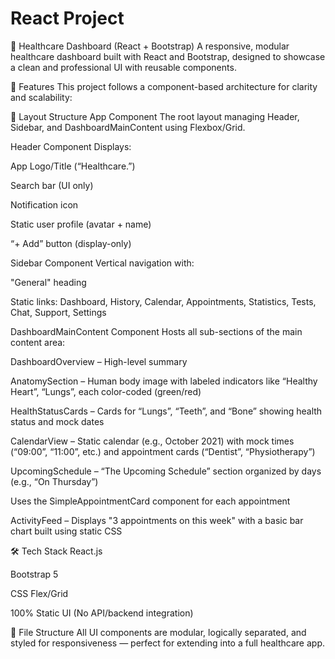 # React Project
🏥 Healthcare Dashboard (React + Bootstrap)
A responsive, modular healthcare dashboard built with React and Bootstrap, designed to showcase a clean and professional UI with reusable components.

🚀 Features
This project follows a component-based architecture for clarity and scalability:

📌 Layout Structure
App Component
The root layout managing Header, Sidebar, and DashboardMainContent using Flexbox/Grid.

Header Component
Displays:

App Logo/Title (“Healthcare.”)

Search bar (UI only)

Notification icon

Static user profile (avatar + name)

“+ Add” button (display-only)

Sidebar Component
Vertical navigation with:

"General" heading

Static links: Dashboard, History, Calendar, Appointments, Statistics, Tests, Chat, Support, Settings

DashboardMainContent Component
Hosts all sub-sections of the main content area:

DashboardOverview – High-level summary

AnatomySection – Human body image with labeled indicators like “Healthy Heart”, “Lungs”, each color-coded (green/red)

HealthStatusCards – Cards for “Lungs”, “Teeth”, and “Bone” showing health status and mock dates

CalendarView – Static calendar (e.g., October 2021) with mock times (“09:00”, “11:00”, etc.) and appointment cards (“Dentist”, “Physiotherapy”)

UpcomingSchedule – “The Upcoming Schedule” section organized by days (e.g., “On Thursday”)

Uses the SimpleAppointmentCard component for each appointment

ActivityFeed – Displays "3 appointments on this week" with a basic bar chart built using static CSS

🛠 Tech Stack
React.js

Bootstrap 5

CSS Flex/Grid

100% Static UI (No API/backend integration)

📁 File Structure
All UI components are modular, logically separated, and styled for responsiveness — perfect for extending into a full healthcare app.
